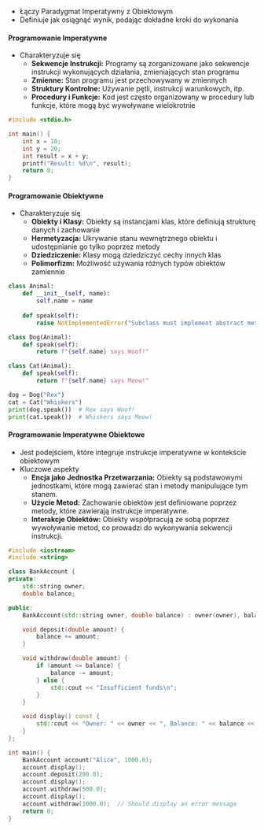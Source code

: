 - Łączy Paradygmat Imperatywny z Obiektowym
- Definiuje jak osiągnąć wynik, podając dokładne kroki do wykonania

#### Programowanie Imperatywne
- Charakteryzuje się
	- **Sekwencje Instrukcji:** Programy są zorganizowane jako sekwencje instrukcji wykonujących działania, zmieniających stan programu
	- **Zmienne:** Stan programu jest przechowywany w zmiennych
	- **Struktury Kontrolne:** Używanie pętli, instrukcji warunkowych, itp.
	- **Procedury i Funkcje:** Kod jest często organizowany w procedury lub funkcje, które mogą być wywoływane wielokrotnie
```cpp
#include <stdio.h>

int main() {
    int x = 10;
    int y = 20;
    int result = x + y;
    printf("Result: %d\n", result);
    return 0;
}
```
#### Programowanie Obiektywne
- Charakteryzuje się
	- **Obiekty i Klasy:** Obiekty są instancjami klas, które definiują strukturę danych i zachowanie
	- **Hermetyzacja:** Ukrywanie stanu wewnętrznego obiektu i udostępnianie go tylko poprzez metody
	- **Dziedziczenie:** Klasy mogą dziedziczyć cechy innych klas
	- **Polimorfizm:** Możliwość używania różnych typów obiektów zamiennie
```python
class Animal:
    def __init__(self, name):
        self.name = name
    
    def speak(self):
        raise NotImplementedError("Subclass must implement abstract method")

class Dog(Animal):
    def speak(self):
        return f"{self.name} says Woof!"

class Cat(Animal):
    def speak(self):
        return f"{self.name} says Meow!"

dog = Dog("Rex")
cat = Cat("Whiskers")
print(dog.speak())  # Rex says Woof!
print(cat.speak())  # Whiskers says Meow!
```

#### Programowanie Imperatywne Obiektowe
- Jest podejściem, które integruje instrukcje imperatywne w kontekście obiektowym
- Kluczowe aspekty
	- **Encja jako Jednostka Przetwarzania:** Obiekty są podstawowymi jednostkami, które mogą zawierać stan i metody manipulujące tym stanem.
	- **Użycie Metod:** Zachowanie obiektów jest definiowane poprzez metody, które zawierają instrukcje imperatywne.
	- **Interakcje Obiektów:** Obiekty współpracują ze sobą poprzez wywoływanie metod, co prowadzi do wykonywania sekwencji instrukcji.
```cpp
#include <iostream>
#include <string>

class BankAccount {
private:
    std::string owner;
    double balance;

public:
    BankAccount(std::string owner, double balance) : owner(owner), balance(balance) {}

    void deposit(double amount) {
        balance += amount;
    }

    void withdraw(double amount) {
        if (amount <= balance) {
            balance -= amount;
        } else {
            std::cout << "Insufficient funds\n";
        }
    }

    void display() const {
        std::cout << "Owner: " << owner << ", Balance: " << balance << "\n";
    }
};

int main() {
    BankAccount account("Alice", 1000.0);
    account.display();
    account.deposit(200.0);
    account.display();
    account.withdraw(500.0);
    account.display();
    account.withdraw(1000.0);  // Should display an error message
    return 0;
}

```